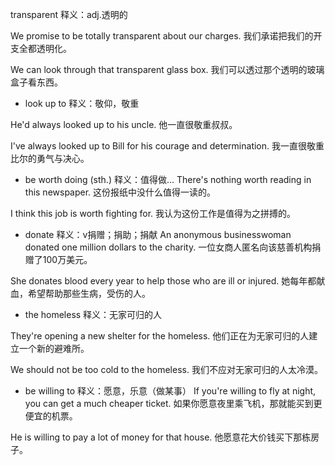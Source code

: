 transparent
释义：adj.透明的

We promise to be totally transparent about our charges.
我们承诺把我们的开支全都透明化。


We can look through that transparent glass box.
我们可以透过那个透明的玻璃盒子看东西。


* look up to
释义：敬仰，敬重

He'd always looked up to his uncle.
他一直很敬重叔叔。

I've always looked up to Bill for his courage and determination.
我一直很敬重比尔的勇气与决心。

* be worth doing (sth.)
释义：值得做…
There's nothing worth reading in this newspaper.
这份报纸中没什么值得一读的。

I think this job is worth fighting for.
我认为这份工作是值得为之拼搏的。

* donate
释义：v捐赠；捐助；捐献
An anonymous businesswoman donated one million dollars to the charity.
一位女商人匿名向该慈善机构捐赠了100万美元。

She donates blood every year to help those who are ill or injured.
她每年都献血，希望帮助那些生病，受伤的人。

* the homeless
释义：无家可归的人

They're opening a new shelter for the homeless.
他们正在为无家可归的人建立一个新的避难所。

We should not be too cold to the homeless.
我们不应对无家可归的人太冷漠。

* be willing to  释义：愿意，乐意（做某事）
If you're willing to fly at night, you can get a much cheaper ticket.
如果你愿意夜里乘飞机，那就能买到更便宜的机票。

He is willing to pay a lot of money for that house.
他愿意花大价钱买下那栋房子。

